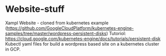 # Website-stuff
Xampl Website - cloned from kubernetes example (https://github.com/GoogleCloudPlatform/kubernetes-engine-samples/tree/master/wordpress-persistent-disks)
Tutoriol: https://cloud.google.com/kubernetes-engine/docs/tutorials/persistent-disk
Kubectl yaml files for build a wordpress based site on a kubernetes cluster in GCP.
